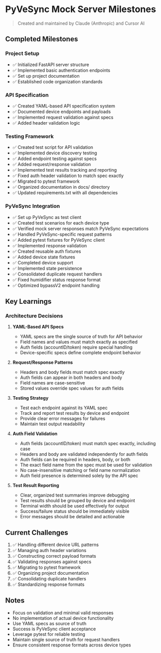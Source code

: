 # PyVeSync Mock Server Milestones

> Created and maintained by Claude (Anthropic) and Cursor AI

## Completed Milestones

### Project Setup
- ✅ Initialized FastAPI server structure
- ✅ Implemented basic authentication endpoints
- ✅ Set up project documentation
- ✅ Established code organization standards

### API Specification
- ✅ Created YAML-based API specification system
- ✅ Documented device endpoints and payloads
- ✅ Implemented request validation against specs
- ✅ Added header validation logic

### Testing Framework
- ✅ Created test script for API validation
- ✅ Implemented device discovery testing
- ✅ Added endpoint testing against specs
- ✅ Added request/response validation
- ✅ Implemented test results tracking and reporting
- ✅ Fixed auth header validation to match spec exactly
- ✅ Migrated to pytest framework
- ✅ Organized documentation in docs/ directory
- ✅ Updated requirements.txt with all dependencies

### PyVeSync Integration
- ✅ Set up PyVeSync as test client
- ✅ Created test scenarios for each device type
- ✅ Verified mock server responses match PyVeSync expectations
- ✅ Handled PyVeSync-specific request patterns
- ✅ Added pytest fixtures for PyVeSync client
- ✅ Implemented response validation
- ✅ Created reusable auth fixtures
- ✅ Added device state fixtures
- ✅ Completed device support
- ✅ Implemented state persistence
- ✅ Consolidated duplicate request handlers
- ✅ Fixed humidifier status response format
- ✅ Optimized bypassV2 endpoint handling

## Key Learnings

### Architecture Decisions
1. **YAML-Based API Specs**
   - YAML specs are the single source of truth for API behavior
   - Field names and values must match exactly as specified
   - Auth fields (accountID/token) require special handling
   - Device-specific specs define complete endpoint behavior

2. **Request/Response Patterns**
   - Headers and body fields must match spec exactly
   - Auth fields can appear in both headers and body
   - Field names are case-sensitive
   - Stored values override spec values for auth fields

3. **Testing Strategy**
   - Test each endpoint against its YAML spec
   - Track and report test results by device and endpoint
   - Provide clear error messages for failures
   - Maintain test output readability

4. **Auth Field Validation**
   - Auth fields (accountID/token) must match spec exactly, including case
   - Headers and body are validated independently for auth fields
   - Auth fields can be required in headers, body, or both
   - The exact field name from the spec must be used for validation
   - No case-insensitive matching or field name normalization
   - Auth field presence is determined solely by the API spec

5. **Test Result Reporting**
   - Clear, organized test summaries improve debugging
   - Test results should be grouped by device and endpoint
   - Terminal width should be used effectively for output
   - Success/failure status should be immediately visible
   - Error messages should be detailed and actionable

## Current Challenges
1. ✅ Handling different device URL patterns
2. ✅ Managing auth header variations
3. ✅ Constructing correct payload formats
4. ✅ Validating responses against specs
5. ✅ Migrating to pytest framework
6. ✅ Organizing project documentation
7. ✅ Consolidating duplicate handlers
8. ✅ Standardizing response formats

## Notes
- Focus on validation and minimal valid responses
- No implementation of actual device functionality
- Use YAML specs as source of truth
- Success is PyVeSync client acceptance
- Leverage pytest for reliable testing
- Maintain single source of truth for request handlers
- Ensure consistent response formats across device types
